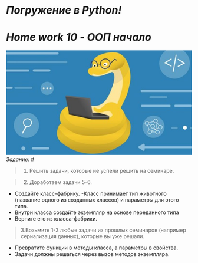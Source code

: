 # <i>Погружение в Python!
# Home work 10 - ООП начало
![Python.jpeg](Python.jpeg)
Задание:
#</i>
>1. Решить задачи, которые не успели решить на семинаре.

>2. Доработаем задачи 5-6. 
- Создайте класс-фабрику. 
-Класс принимает тип животного (название одного из созданных классов) 
и параметры для этого типа. 
- Внутри класса создайте экземпляр на основе переданного типа
- Верните его из класса-фабрики.

>3.Возьмите 1-3 любые задачи из прошлых семинаров (например сериализация 
данных), которые вы уже решали. 
- Превратите функции в методы класса, а 
параметры в свойства. 
- Задачи должны решаться через вызов методов 
экземпляра. 

